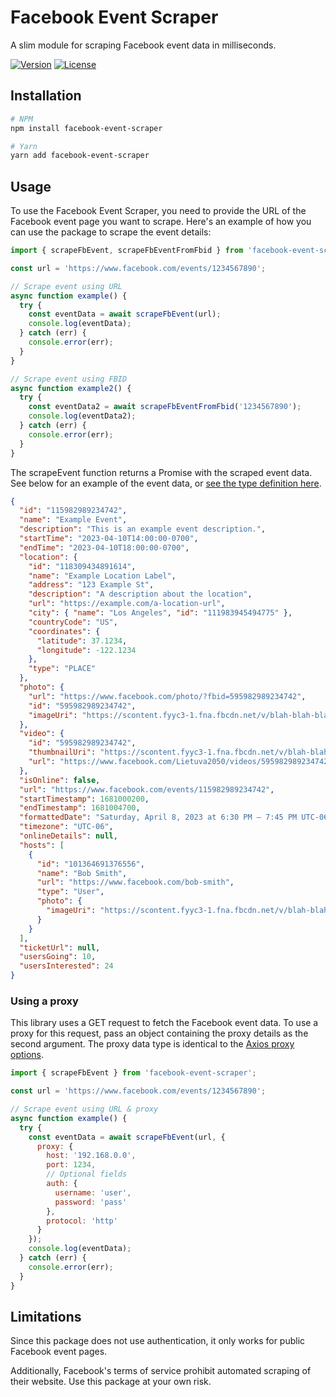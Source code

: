 # Facebook Event Scraper

A slim module for scraping Facebook event data in milliseconds.

[![Version](https://img.shields.io/npm/v/facebook-event-scraper.svg)](https://npmjs.org/package/facebook-event-scraper)
[![License](https://img.shields.io/npm/l/facebook-event-scraper.svg)](https://github.com/francescov1/facebook-event-scraper/blob/master/package.json)

## Installation

```bash
# NPM
npm install facebook-event-scraper

# Yarn
yarn add facebook-event-scraper
```

## Usage

To use the Facebook Event Scraper, you need to provide the URL of the Facebook event page you want to scrape. Here's an example of how you can use the package to scrape the event details:

```javascript
import { scrapeFbEvent, scrapeFbEventFromFbid } from 'facebook-event-scraper';

const url = 'https://www.facebook.com/events/1234567890';

// Scrape event using URL
async function example() {
  try {
    const eventData = await scrapeFbEvent(url);
    console.log(eventData);
  } catch (err) {
    console.error(err);
  }
}

// Scrape event using FBID
async function example2() {
  try {
    const eventData2 = await scrapeFbEventFromFbid('1234567890');
    console.log(eventData2);
  } catch (err) {
    console.error(err);
  }
}
```

The scrapeEvent function returns a Promise with the scraped event data. See below for an example of the event data, or [see the type definition here](https://github.com/francescov1/facebook-events-scraper/blob/ba82afd5153623a05ea5a14cb9c57f7cf8abb80d/src/types.ts#L1).

```json
{
  "id": "115982989234742",
  "name": "Example Event",
  "description": "This is an example event description.",
  "startTime": "2023-04-10T14:00:00-0700",
  "endTime": "2023-04-10T18:00:00-0700",
  "location": {
    "id": "118309434891614",
    "name": "Example Location Label",
    "address": "123 Example St",
    "description": "A description about the location",
    "url": "https://example.com/a-location-url",
    "city": { "name": "Los Angeles", "id": "111983945494775" },
    "countryCode": "US",
    "coordinates": {
      "latitude": 37.1234,
      "longitude": -122.1234
    },
    "type": "PLACE"
  },
  "photo": {
    "url": "https://www.facebook.com/photo/?fbid=595982989234742",
    "id": "595982989234742",
    "imageUri": "https://scontent.fyyc3-1.fna.fbcdn.net/v/blah-blah-blah"
  },
  "video": {
    "id": "595982989234742",
    "thumbnailUri": "https://scontent.fyyc3-1.fna.fbcdn.net/v/blah-blah-blah",
    "url": "https://www.facebook.com/Lietuva2050/videos/595982989234742/"
  },
  "isOnline": false,
  "url": "https://www.facebook.com/events/115982989234742",
  "startTimestamp": 1681000200,
  "endTimestamp": 1681004700,
  "formattedDate": "Saturday, April 8, 2023 at 6:30 PM – 7:45 PM UTC-06",
  "timezone": "UTC-06",
  "onlineDetails": null,
  "hosts": [
    {
      "id": "101364691376556",
      "name": "Bob Smith",
      "url": "https://www.facebook.com/bob-smith",
      "type": "User",
      "photo": {
        "imageUri": "https://scontent.fyyc3-1.fna.fbcdn.net/v/blah-blah-blah"
      }
    }
  ],
  "ticketUrl": null,
  "usersGoing": 10,
  "usersInterested": 24
}
```

### Using a proxy

This library uses a GET request to fetch the Facebook event data. To use a proxy for this request, pass an object containing the proxy details as the second argument. The proxy data type is identical to the [Axios proxy options](https://axios-http.com/docs/req_config).

```javascript
import { scrapeFbEvent } from 'facebook-event-scraper';

const url = 'https://www.facebook.com/events/1234567890';

// Scrape event using URL & proxy
async function example() {
  try {
    const eventData = await scrapeFbEvent(url, {
      proxy: {
        host: '192.168.0.0',
        port: 1234,
        // Optional fields
        auth: {
          username: 'user',
          password: 'pass'
        },
        protocol: 'http'
      }
    });
    console.log(eventData);
  } catch (err) {
    console.error(err);
  }
}
```

## Limitations

Since this package does not use authentication, it only works for public Facebook event pages.

Additionally, Facebook's terms of service prohibit automated scraping of their website. Use this package at your own risk.
